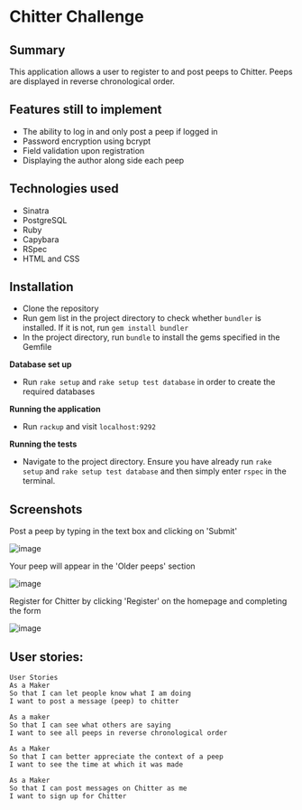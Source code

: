 Chitter Challenge
=================

Summary
-------

This application allows a user to register to and post peeps to Chitter. Peeps are displayed in reverse chronological order.

Features still to implement
-------
* The ability to log in and only post a peep if logged in
* Password encryption using bcrypt
* Field validation upon registration
* Displaying the author along side each peep

Technologies used
-------
* Sinatra
* PostgreSQL
* Ruby
* Capybara
* RSpec
* HTML and CSS

Installation
-------
* Clone the repository
* Run gem list in the project directory to check whether `bundler` is installed. If it is not, run `gem install bundler`
* In the project directory, run `bundle` to install the gems specified in the Gemfile

**Database set up**
* Run `rake setup` and `rake setup test database` in order to create the required databases

**Running the application**
* Run `rackup` and visit `localhost:9292`

**Running the tests**
* Navigate to the project directory. Ensure you have already run `rake setup` and `rake setup test database` and then simply enter `rspec` in the terminal.

Screenshots
-------
Post a peep by typing in the text box and clicking on 'Submit'

![image](https://user-images.githubusercontent.com/29439776/36358049-9691f322-14ff-11e8-8241-fd1341742dee.png)

Your peep will appear in the 'Older peeps' section

![image](https://user-images.githubusercontent.com/29439776/36358060-bcfd35f8-14ff-11e8-85ff-5c00937b5add.png)

Register for Chitter by clicking  'Register' on the homepage and completing the form

![image](https://user-images.githubusercontent.com/29439776/36358068-d6d213d6-14ff-11e8-8412-10a26b278542.png)

User stories:
-------

```
User Stories
As a Maker
So that I can let people know what I am doing  
I want to post a message (peep) to chitter

As a maker
So that I can see what others are saying  
I want to see all peeps in reverse chronological order

As a Maker
So that I can better appreciate the context of a peep
I want to see the time at which it was made

As a Maker
So that I can post messages on Chitter as me
I want to sign up for Chitter
